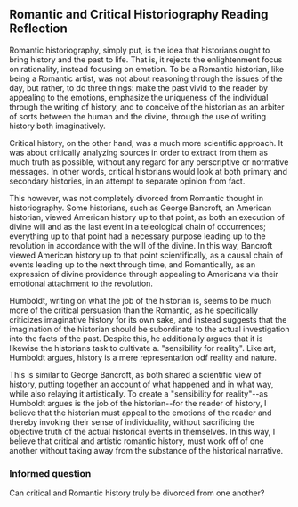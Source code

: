 ## Romantic and Critical Historiography Reading Reflection

Romantic historiography, simply put, is the idea that historians ought to bring history and the past to life. That is, it rejects the enlightenment focus on rationality, instead focusing on emotion. To be a Romantic historian, like being a Romantic artist, was not about reasoning through the issues of the day, but rather, to do three things: make the past vivid to the reader by appealing to the emotions, emphasize the uniqueness of the individual through the writing of history, and to conceive of the historian as an arbiter of sorts between the human and the divine, through the use of writing history both imaginatively.

Critical history, on the other hand, was a much more scientific approach. It was about critically analyzing sources in order to extract from them as much truth as possible, without any regard for any perscriptive or normative messages. In other words, critical historians would look at both primary and secondary histories, in an attempt to separate opinion from fact.

This however, was not completely divorced from Romantic thought in historiography. Some historians, such as George Bancroft, an American historian, viewed American history up to that point, as both an execution of divine will and as the last event in a teleological chain of occurrences; everything up to that point had a necessary purpose leading up to the revolution in accordance with the will of the divine. In this way, Bancroft viewed American history up to that point scientifically, as a causal chain of events leading up to the next through time, and Romantically, as an expression of divine providence through appealing to Americans via their emotional attachment to the revolution.

Humboldt, writing on what the job of the historian is, seems to be much more of the critical persuasion than the Romantic, as he specifically criticizes imaginative history for its own sake, and instead suggests that the imagination of the historian should be subordinate to the actual investigation into the facts of the past. Despite this, he additionally argues that it is likewise the historians task to cultivate a. "sensibility for reality". Like art, Humboldt argues, history is a mere representation odf reality and nature.

This is similar to George Bancroft, as both shared a scientific view of history, putting together an account of what happened and in what way, while also relaying it artistically. To create a "sensibility for reality"--as Humboldt argues is the job of the historian--for the reader of history, I believe that the historian must appeal to the emotions of the reader and thereby invoking their sense of individuality, without sacrificing the objective truth of the actual historical events in themselves. In this way, I believe that critical and artistic romantic history, must work off of one another without taking away from the substance of the historical narrative.

### Informed question
Can critical and Romantic history truly be divorced from one another?